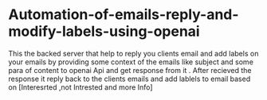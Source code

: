 # Automation-of-emails-reply-and-modify-labels-using-openai
This the backed server that help to reply you clients email and add labels on your emails by providing some context of the emails like subject and some para of content to openai Api and get response from it . After recieved the response it reply back to the clients emails and add lablels to email based on [Interesrted ,not Intrested and more Info] 
